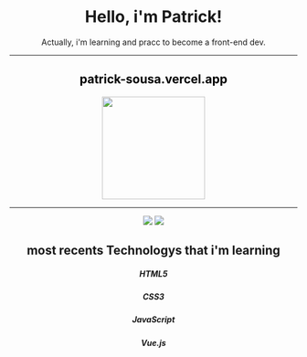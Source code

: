 <div align="center"> 
<h1>Hello, i'm Patrick! </h1>
 </div>
  
<div align="center">
 Actually, i'm learning and pracc to become a front-end dev.
</div>

<hr/>


 
 <div align="center">
 <h2><a href="https://patrick-sousa.vercel.app" target="_blank" style="color: black; text-decoration: none;">patrick-sousa.vercel.app</a></h2>
</div>



<div align="center">
  <a href="https://github.com/DevPatrickSousa">
  <img height="180em" src="https://github-readme-stats.vercel.app/api/top-langs/?username=DevPatrickSousa&layout=compact&langs_count=7&theme=outrun"/>
</div>
  
   <hr>
         
<div align="center">
  
  <a href="https://www.instagram.com/patrickalv_/" target="_blank"><img src="https://img.shields.io/badge/-Instagram-%23E4405F?style=for-the-badge&logo=instagram&logoColor=white" target="_blank"></a>
  <a href="https://www.linkedin.com/in/devpatricksousa/" target="_blank"><img src="https://img.shields.io/badge/-LinkedIn-%230077B5?style=for-the-badge&logo=linkedin&logoColor=white" target="_blank"></a>
  
 
 
 <div align="center">
 <h2>most recents Technologys that i'm learning</h2>
 </div>
 
 <div align="center"> 
  <h5>HTML5</h5>
  
  <h5>CSS3</h5>
  
  <h5>JavaScript</h5>
  
  <h5>Vue.js</h5>
</div>

